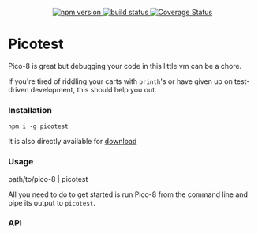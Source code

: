 <p align="center">
  <a href="http://badge.fury.io/js/picotest">
    <img alt="npm version" src="https://badge.fury.io/js/picotest.svg" />
  </a>
  <a href="https://travis-ci.org/jozanza/picotest">
    <img alt="build status" src="https://travis-ci.org/jozanza/picotest.svg" />
  </a>
  <a href='https://coveralls.io/github/jozanza/picotest?branch=master'>
    <img src='https://coveralls.io/repos/jozanza/picotest/badge.svg?branch=master&service=github' alt='Coverage Status' />
  </a>
</p>

# Picotest

Pico-8 is great but debugging your code in this little vm can be a chore.

If you're tired of riddling your carts with `printh`'s or have given up on test-driven development, this should help you out.

### Installation

    npm i -g picotest

It is also directly available for [download](https://...)

### Usage

   path/to/pico-8 | picotest

 All you need to do to get started is run Pico-8 from the command line and pipe its output to `picotest`.

### API

